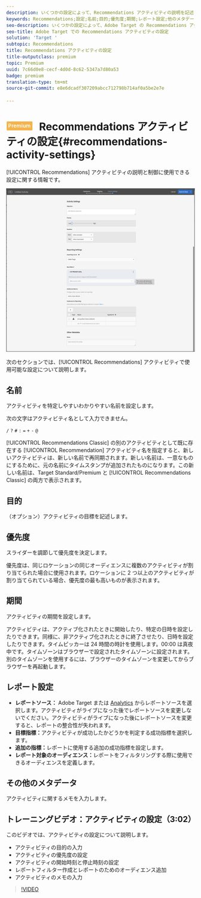 ```yaml
---
description: いくつかの設定によって、Recommendations アクティビティの説明を記述したり、制御したりすることができます。
keywords: Recommendations;設定;名前;目的;優先度;期間;レポート設定;他のメタデータ
seo-description: いくつかの設定によって、Adobe Target の Recommendations アクティビティの説明を記述したり、制御したりすることができます。
seo-title: Adobe Target での Recommendations アクティビティの設定
solution: 'Target '
subtopic: Recommendations
title: Recommendations アクティビティの設定
title-outputclass: premium
topic: Premium
uuid: 7c66d0e8-cecf-4d0d-8c62-5347a7d80a53
badge: premium
translation-type: tm+mt
source-git-commit: e8e6dcadf307209abcc712798b714af0a5be2e7e

---
```



# ![PREMIUM](/help/assets/premium.png) Recommendations アクティビティの設定{#recommendations-activity-settings}

[!UICONTROL Recommendations] アクティビティの説明と制御に使用できる設定に関する情報です。

![Recommendations 目標と設定ページ](/help/c-recommendations/t-create-recs-activity/assets/recs-settings.png)

次のセクションでは、[!UICONTROL Recommendations] アクティビティで使用可能な設定について説明します。

## 名前

アクティビティを特定しやすいわかりやすい名前を設定します。

次の文字はアクティビティ名として入力できません。

`/`
`?`
`#`
`:`
`=`
`+`
`-`
`@`

[!UICONTROL Recommendations Classic] の別のアクティビティとして既に存在する [!UICONTROL Recommendation] アクティビティ名を指定すると、新しいアクティビティは、新しい名前で再同期されます。新しい名前は、一意なものにするために、元の名前にタイムスタンプが追加されたものになります。この新しい名前は、Target Standard/Premium と [!UICONTROL Recommendations Classic] の両方で表示されます。

## 目的

（オプション）アクティビティの目標を記述します。

## 優先度

スライダーを調節して優先度を決定します。

優先度は、同じロケーションの同じオーディエンスに複数のアクティビティが割り当てられた場合に使用されます。ロケーションに 2 つ以上のアクティビティが割り当てられている場合、優先度の最も高いものが表示されます。

## 期間

アクティビティの期間を設定します。

アクティビティは、アクティブ化されたときに開始したり、特定の日時を設定したりできます。同様に、非アクティブ化されたときに終了させたり、日時を設定したりできます。タイムピッカーは 24 時間の時計を使用します。00:00 は真夜中です。タイムゾーンはブラウザーで設定されたタイムゾーンに設定されます。別のタイムゾーンを使用するには、ブラウザーのタイムゾーンを変更してからブラウザーを再起動します。

## レポート設定

* **レポートソース：** Adobe Target または [Analytics](/help/c-integrating-target-with-mac/a4t/a4t.md) からレポートソースを選択します。アクティビティがライブになった後でレポートソースを変更しないでください。アクティビティがライブになった後にレポートソースを変更すると、レポートの整合性が失われます。
* **目標指標：**&#x200B;アクティビティが成功したかどうかを判定する成功指標を選択します。
* **追加の指標：**&#x200B;レポートに使用する追加の成功指標を設定します。
* **レポート対象のオーディエンス：**&#x200B;レポートをフィルタリングする際に使用できるオーディエンスを定義します。

## その他のメタデータ

アクティビティに関するメモを入力します。

## トレーニングビデオ：アクティビティの設定（3:02）

このビデオでは、アクティビティの設定について説明します。

* アクティビティの目的の入力
* アクティビティの優先度の設定
* アクティビティの開始時刻と停止時刻の設定
* レポートフィルター作成とレポートのためのオーディエンス追加
* アクティビティのメモの入力

>[!VIDEO](https://video.tv.adobe.com/v/17381?captions=jpn)